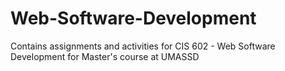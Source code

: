 # Web-Software-Development
Contains assignments and activities for CIS 602 - Web Software Development for Master's course at UMASSD
